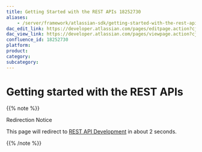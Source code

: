 ```yaml
---
title: Getting Started with the REST APIs 18252730
aliases:
    - /server/framework/atlassian-sdk/getting-started-with-the-rest-apis-18252730.html
dac_edit_link: https://developer.atlassian.com/pages/editpage.action?cjm=wozere&pageId=18252730
dac_view_link: https://developer.atlassian.com/pages/viewpage.action?cjm=wozere&pageId=18252730
confluence_id: 18252730
platform:
product:
category:
subcategory:
---
```

# Getting started with the REST APIs

{{% note %}}

Redirection Notice

This page will redirect to [REST API Development](/display/DOCS/REST+API+Development) in about 2 seconds.

{{% /note %}}





















































































































































































































































